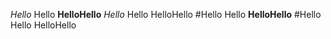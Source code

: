 *Hello*
Hello
**HelloHello**
*Hello*
Hello
HelloHello
#Hello
Hello
**HelloHello**
#Hello
Hello
HelloHello